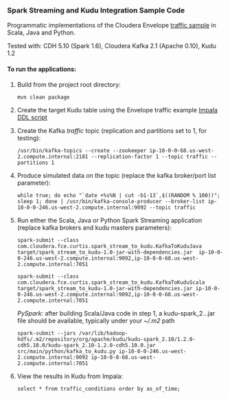 ### Spark Streaming and Kudu Integration Sample Code

Programmatic implementations of the Cloudera Envelope [traffic sample](https://github.com/cloudera-labs/envelope/tree/master/examples/traffic) in Scala, Java and Python.

Tested with: CDH 5.10 (Spark 1.6), Cloudera Kafka 2.1 (Apache 0.10), Kudu 1.2

#### To run the applications:

1. Build from the project root directory:

    ```
    mvn clean package
    ```
2. Create the target Kudu table using the Envelope traffic example [Impala DDL script](https://github.com/cloudera-labs/envelope/blob/master/examples/traffic/create_traffic_conditions.sql)
3. Create the Kafka *traffic* topic (replication and partitions set to 1, for testing):

    ```
    /usr/bin/kafka-topics --create --zookeeper ip-10-0-0-68.us-west-2.compute.internal:2181 --replication-factor 1 --topic traffic --partitions 1
    ```
4. Produce simulated data on the topic (replace the kafka broker/port list parameter):

    ```
    while true; do echo "`date +%s%N | cut -b1-13`,$((RANDOM % 100))"; sleep 1; done | /usr/bin/kafka-console-producer --broker-list ip-10-0-0-246.us-west-2.compute.internal:9092 --topic traffic
    ```
5. Run either the Scala, Java or Python Spark Streaming application (replace kafka brokers and kudu masters parameters):

    ```
    spark-submit --class com.cloudera.fce.curtis.spark_stream_to_kudu.KafkaToKuduJava target/spark_stream_to_kudu-1.0-jar-with-dependencies.jar  ip-10-0-0-246.us-west-2.compute.internal:9092,ip-10-0-0-68.us-west-2.compute.internal:7051
    ```
    ```
    spark-submit --class com.cloudera.fce.curtis.spark_stream_to_kudu.KafkaToKuduScala target/spark_stream_to_kudu-1.0-jar-with-dependencies.jar ip-10-0-0-246.us-west-2.compute.internal:9092,ip-10-0-0-68.us-west-2.compute.internal:7051
    ```
    *PySpark:*  after building Scala/Java code in step 1, a kudu-spark_2...jar file should be available, typically under your *~/.m2* path
    ```
    spark-submit --jars /var/lib/hadoop-hdfs/.m2/repository/org/apache/kudu/kudu-spark_2.10/1.2.0-cdh5.10.0/kudu-spark_2.10-1.2.0-cdh5.10.0.jar src/main/python/kafka_to_kudu.py ip-10-0-0-246.us-west-2.compute.internal:9092 ip-10-0-0-68.us-west-2.compute.internal:7051
    ```
6. View the results in Kudu from Impala:

    ```
    select * from traffic_conditions order by as_of_time;
    ```
